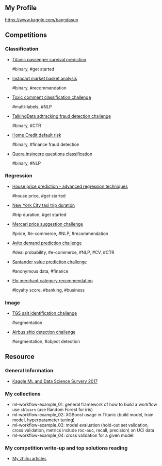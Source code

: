 ## My Profile

https://www.kaggle.com/bangdasun

## Competitions

### Classification

* [Titanic passenger survival prediction](https://www.kaggle.com/c/titanic) 

  \#binary, \#get started

* [Instacart market basket analysis](https://www.kaggle.com/c/instacart-market-basket-analysis) 

  \#binary, \#recommendation

* [Toxic comment classification challenge](https://www.kaggle.com/c/jigsaw-toxic-comment-classification-challenge) 

  \#multi-labels, \#NLP

* [TalkingData adtracking fraud detection challenge](https://www.kaggle.com/c/talkingdata-adtracking-fraud-detection) 

  \#binary, \#CTR

* [Home Credit default risk](https://www.kaggle.com/c/home-credit-default-risk) 

  \#binary, \#finance fraud detection

* [Quora insincere questions classification](https://www.kaggle.com/c/quora-insincere-questions-classification) 

  \#binary, \#NLP

### Regression

* [House price prediction - advanced regression techniques](https://www.kaggle.com/c/house-prices-advanced-regression-techniques) 

  \#house price, \#get started

* [New York City taxi trip duration](https://www.kaggle.com/c/nyc-taxi-trip-duration) 

  \#trip duration, \#get started

* [Mercari price suggestion challenge](https://www.kaggle.com/c/mercari-price-suggestion-challenge) 

  \#price, \#e-commerce, \#NLP, \#recommendation

* [Avito demand prediction challenge](https://www.kaggle.com/c/avito-demand-prediction/leaderboard) 

  \#deal probability, \#e-commerce, \#NLP, \#CV, \#CTR

* [Santander value prediction challenge](https://www.kaggle.com/c/santander-value-prediction-challenge) 

  \#anonymous data, \#finance

* [Elo merchant category recommendation](https://www.kaggle.com/c/elo-merchant-category-recommendation)

  \#loyalty score, \#banking, \#business

### Image 

* [TGS salt identification challenge](https://www.kaggle.com/c/tgs-salt-identification-challenge) 

  \#segmentation

* [Airbus ship detection challenge](https://www.kaggle.com/c/airbus-ship-detection)

  \#segmentation, \#object detection


## Resource

### General Information

* [Kaggle ML and Data Science Survery 2017](https://www.kaggle.com/kaggle/kaggle-survey-2017/kernels)

### My collections

* ml-workflow-example_01: general framework of how to build a workflow use `sklearn` (use Random Forest for iris)
* ml-workflow-example_02: XGBoost usage in Titanic (build model, train model, hyperparameter tuning)
* ml-workflow-example_03: model evaluation (hold-out set validation, cross validation, metrics include roc-auc, recall, precision) on UCI data
* ml-workflow-example_04: cross validation for a given model

### My competition write-up and top solutions reading

* [My zhihu articles](https://www.zhihu.com/people/gan-cui-mian-89-82/posts)